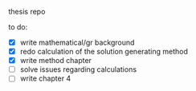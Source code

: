 thesis repo

to do:

- [x] write mathematical/gr background
- [x] redo calculation of the solution generating method
- [x] write method chapter
- [ ] solve issues regarding calculations
- [ ] write chapter 4

